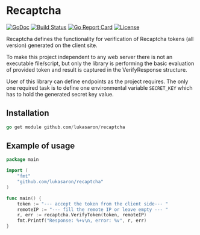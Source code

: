 # Recaptcha

[![GoDoc](https://godoc.org/github.com/lukasaron/recaptcha?status.svg)](https://godoc.org/github.com/lukasaron/recaptcha)
[![Build Status](https://travis-ci.com/lukasaron/recaptcha.svg?branch=master)](https://travis-ci.com/lukasaron/recaptcha)
[![Go Report Card](https://goreportcard.com/badge/github.com/lukasaron/recaptcha)](https://goreportcard.com/report/github.com/lukasaron/recaptcha)
[![License](https://img.shields.io/badge/License-BSD%203--Clause-blue.svg)](https://opensource.org/licenses/BSD-3-Clause)

Recaptcha defines the functionality for verification of Recaptcha tokens (all version) generated on the client site.

To make this project independent to any web server there is not an executable file/script, but only the library is
performing the basic evaluation of provided token and result is captured in the VerifyResponse structure.

User of this library can define endpoints as the project requires. The only one required task is to define one
environmental variable `SECRET_KEY` which has to hold the generated secret key value.

## Installation
```go
go get module github.com/lukasaron/recaptcha
```

## Example of usage
```go
package main

import (
	"fmt"
	"github.com/lukasaron/recaptcha"
)

func main() {
    token := "--- accept the token from the client side--- "
    remoteIP := "--- fill the remote IP or leave empty --- "
	r, err := recaptcha.VerifyToken(token, remoteIP)
	fmt.Printf("Response: %+v\n, error: %v", r, err)
}
```
